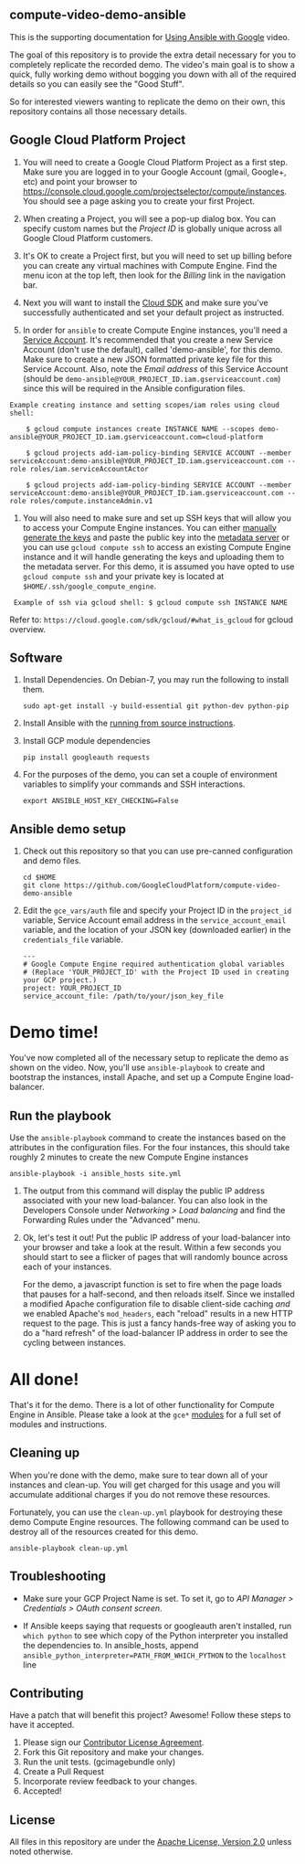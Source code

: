 ## compute-video-demo-ansible

This is the supporting documentation for
<a href='https://www.youtube.com/watch?v=FF-HfP_OHpU'>Using Ansible with Google</a>
video.

The goal of this repository is to provide the extra detail necessary for
you to completely replicate the recorded demo. The video's main goal
is to show a quick, fully working demo without bogging you down with all
of the required details so you can easily see the "Good Stuff".

So for interested viewers wanting to replicate the demo on their own, this
repository contains all those necessary details.

## Google Cloud Platform Project

1. You will need to create a Google Cloud Platform Project as a first step.
Make sure you are logged in to your Google Account (gmail, Google+, etc) and
point your browser to https://console.cloud.google.com/projectselector/compute/instances. You should see a
page asking you to create your first Project.

1. When creating a Project, you will see a pop-up dialog box. You can specify
custom names but the *Project ID* is globally unique across all Google Cloud
Platform customers.

1. It's OK to create a Project first, but you will need to set up billing
before you can create any virtual machines with Compute Engine. Find the menu icon at the top left, 
then look for the *Billing* link in the navigation bar.

1. Next you will want to install the
[Cloud SDK](https://cloud.google.com/sdk/) and make sure you've
successfully authenticated and set your default project as instructed.

1. In order for `ansible` to create Compute Engine instances, you'll need a
[Service Account](https://cloud.google.com/compute/docs/access/service-accounts#serviceaccount). 
It's recommended that you create a new Service Account (don't use the default), called 'demo-ansible', for this demo.
Make sure to create a new JSON formatted private key file for this Service Account. Also, note the *Email address* 
of this Service Account (should be `demo-ansible@YOUR_PROJECT_ID.iam.gserviceaccount.com`) since 
this will be required in the Ansible configuration files.
```
Example creating instance and setting scopes/iam roles using cloud shell:
    
    $ gcloud compute instances create INSTANCE NAME --scopes demo-ansible@YOUR_PROJECT_ID.iam.gserviceaccount.com=cloud-platform
    
    $ gcloud projects add-iam-policy-binding SERVICE ACCOUNT --member serviceAccount:demo-ansible@YOUR_PROJECT_ID.iam.gserviceaccount.com --role roles/iam.serviceAccountActor
    
    $ gcloud projects add-iam-policy-binding SERVICE ACCOUNT --member serviceAccount:demo-ansible@YOUR_PROJECT_ID.iam.gserviceaccount.com --role roles/compute.instanceAdmin.v1
```
1. You will also need to make sure and set up SSH keys that will allow you to
access your Compute Engine instances. You can either
[manually generate the keys](https://cloud.google.com/compute/docs/instances/adding-removing-ssh-keys#createsshkeys) and
paste the public key into the [metadata server](https://console.cloud.google.com/compute/metadata/sshKeys)
or you can use `gcloud compute ssh` to access an existing Compute Engine instance
and it will handle generating the keys and uploading them to the metadata
server. For this demo, it is assumed you have opted to use
`gcloud compute ssh` and your private key is located at `$HOME/.ssh/google_compute_engine`.
```
 Example of ssh via gcloud shell: $ gcloud compute ssh INSTANCE NAME
```
Refer to: `https://cloud.google.com/sdk/gcloud/#what_is_gcloud` for gcloud overview.

## Software

1. Install Dependencies.  On Debian-7, you may run the following to install them.

    ```
    sudo apt-get install -y build-essential git python-dev python-pip
    ```
1. Install Ansible with the
[running from source instructions](http://docs.ansible.com/intro_installation.html#running-from-source).

1. Install GCP module dependencies

    ```
    pip install googleauth requests
    ```

1. For the purposes of the demo, you can set a couple of environment variables
to simplify your commands and SSH interactions.

    ```
    export ANSIBLE_HOST_KEY_CHECKING=False
    ```

## Ansible demo setup

1. Check out this repository so that you can use pre-canned configuration
and demo files.
    ```
    cd $HOME
    git clone https://github.com/GoogleCloudPlatform/compute-video-demo-ansible
    ```

1. Edit the `gce_vars/auth` file and specify your Project ID in the
`project_id` variable, Service Account email address in the `service_account_email` variable,
and the location of your JSON key (downloaded earlier) in the `credentials_file` variable.
    ```
    ---
    # Google Compute Engine required authentication global variables
    # (Replace 'YOUR_PROJECT_ID' with the Project ID used in creating your GCP project.)
    project: YOUR_PROJECT_ID
    service_account_file: /path/to/your/json_key_file
    ```

# Demo time!

You've now completed all of the necessary setup to replicate the demo as
shown on the video. Now, you'll use `ansible-playbook` to create and bootstrap
the instances, install Apache, and set up a Compute Engine load-balancer.

## Run the playbook

Use the `ansible-playbook` command to create the instances based on the
attributes in the configuration files. For the four instances, this
should take roughly 2 minutes to create the new Compute Engine
instances

```
ansible-playbook -i ansible_hosts site.yml
```

1. The output from this command will display the public IP address associated
with your new load-balancer. You can also look in the Developers Console
under *Networking &gt; Load balancing* and find the Forwarding Rules under the 
"Advanced" menu.

1. Ok, let's test it out! Put the public IP address of your load-balancer into
your browser and take a look at the result. Within a few seconds you should
start to see a flicker of pages that will randomly bounce across each of your
instances.

    For the demo, a javascript function is set to fire when the page loads
that pauses for a half-second, and then reloads itself. Since we installed
a modified Apache configuration file to disable client-side caching *and* we
enabled Apache's `mod_headers`, each "reload" results in a new HTTP request
to the page. This is just a fancy hands-free way of asking you to do a
"hard refresh" of the load-balancer IP address in order to see the cycling
between instances.

# All done!

That's it for the demo. There is a lot of other functionality for
Compute Engine in Ansible. Please take a look at the `gce*`
[modules](http://docs.ansible.com/ansible/list_of_cloud_modules.html#google) for a full set
of modules and instructions.

## Cleaning up

When you're done with the demo, make sure to tear down all of your
instances and clean-up. You will get charged for this usage and you will
accumulate additional charges if you do not remove these resources.

Fortunately, you can use the `clean-up.yml` playbook for destroying these
demo Compute Engine resources. The following command can be used to destroy
all of the resources created for this demo.

```
ansible-playbook clean-up.yml
```

## Troubleshooting

* Make sure your GCP Project Name is set.  To set it, go to *API Manager &gt; Credentials &gt; OAuth consent screen*.

* If Ansible keeps saying that requests or googleauth aren't installed, run `which python` to see which copy of the
  Python interpreter you installed the dependencies to. In ansible_hosts, append `ansible_python_interpreter=PATH_FROM_WHICH_PYTHON`
  to the `localhost` line


## Contributing

Have a patch that will benefit this project? Awesome! Follow these steps to have it accepted.

1. Please sign our [Contributor License Agreement](CONTRIB.md).
1. Fork this Git repository and make your changes.
1. Run the unit tests. (gcimagebundle only)
1. Create a Pull Request
1. Incorporate review feedback to your changes.
1. Accepted!

## License
All files in this repository are under the
[Apache License, Version 2.0](LICENSE) unless noted otherwise.

